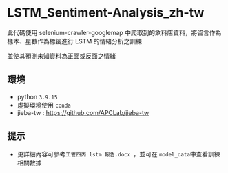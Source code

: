 # LSTM_Sentiment-Analysis_zh-tw

此代碼使用 selenium-crawler-googlemap 中爬取到的飲料店資料，將留言作為樣本、星數作為標籤進行 LSTM 的情緒分析之訓練

並使其預測未知資料為正面或反面之情緒

## 環境
* python `3.9.15`
* 虛擬環境使用 `conda`
* jieba-tw : https://github.com/APCLab/jieba-tw

## 提示
* 更詳細內容可參考`工管四丙 lstm 報告.docx `，並可在 `model_data`中查看訓練相關數據
